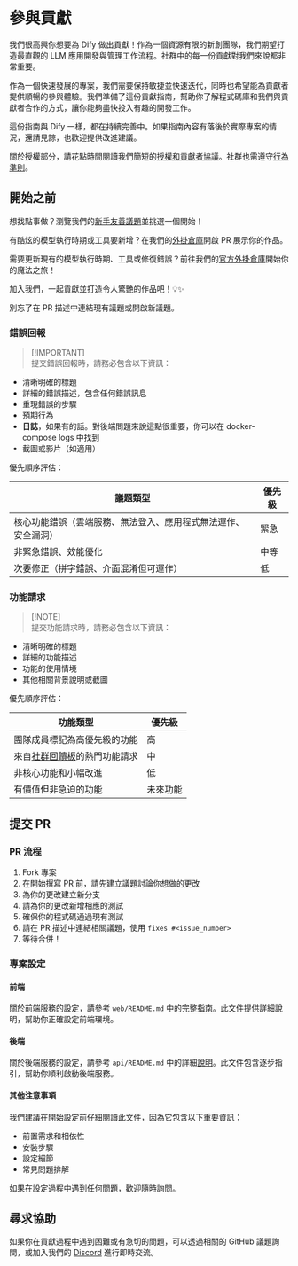 # 參與貢獻

我們很高興你想要為 Dify 做出貢獻！作為一個資源有限的新創團隊，我們期望打造最直觀的 LLM 應用開發與管理工作流程。社群中的每一份貢獻對我們來說都非常重要。

作為一個快速發展的專案，我們需要保持敏捷並快速迭代，同時也希望能為貢獻者提供順暢的參與體驗。我們準備了這份貢獻指南，幫助你了解程式碼庫和我們與貢獻者合作的方式，讓你能夠盡快投入有趣的開發工作。

這份指南與 Dify 一樣，都在持續完善中。如果指南內容有落後於實際專案的情況，還請見諒，也歡迎提供改進建議。

關於授權部分，請花點時間閱讀我們簡短的[授權和貢獻者協議](../../LICENSE)。社群也需遵守[行為準則](https://github.com/langgenius/.github/blob/main/CODE_OF_CONDUCT.md)。

## 開始之前

想找點事做？瀏覽我們的[新手友善議題](https://github.com/langgenius/dify/issues?q=is%3Aissue%20state%3Aopen%20label%3A%22good%20first%20issue%22)並挑選一個開始！

有酷炫的模型執行時期或工具要新增？在我們的[外掛倉庫](https://github.com/langgenius/dify-plugins)開啟 PR 展示你的作品。

需要更新現有的模型執行時期、工具或修復錯誤？前往我們的[官方外掛倉庫](https://github.com/langgenius/dify-official-plugins)開始你的魔法之旅！

加入我們，一起貢獻並打造令人驚艷的作品吧！💡✨

別忘了在 PR 描述中連結現有議題或開啟新議題。

### 錯誤回報

> [!IMPORTANT]\
> 提交錯誤回報時，請務必包含以下資訊：

- 清晰明確的標題
- 詳細的錯誤描述，包含任何錯誤訊息
- 重現錯誤的步驟
- 預期行為
- **日誌**，如果有的話。對後端問題來說這點很重要，你可以在 docker-compose logs 中找到
- 截圖或影片（如適用）

優先順序評估：

| 議題類型 | 優先級 |
| -------- | ------ |
| 核心功能錯誤（雲端服務、無法登入、應用程式無法運作、安全漏洞） | 緊急 |
| 非緊急錯誤、效能優化 | 中等 |
| 次要修正（拼字錯誤、介面混淆但可運作） | 低 |

### 功能請求

> [!NOTE]\
> 提交功能請求時，請務必包含以下資訊：

- 清晰明確的標題
- 詳細的功能描述
- 功能的使用情境
- 其他相關背景說明或截圖

優先順序評估：

| 功能類型 | 優先級 |
| -------- | ------ |
| 團隊成員標記為高優先級的功能 | 高 |
| 來自[社群回饋板](https://github.com/langgenius/dify/discussions/categories/feedbacks)的熱門功能請求 | 中 |
| 非核心功能和小幅改進 | 低 |
| 有價值但非急迫的功能 | 未來功能 |

## 提交 PR

### PR 流程

1. Fork 專案
1. 在開始撰寫 PR 前，請先建立議題討論你想做的更改
1. 為你的更改建立新分支
1. 請為你的更改新增相應的測試
1. 確保你的程式碼通過現有測試
1. 請在 PR 描述中連結相關議題，使用 `fixes #<issue_number>`
1. 等待合併！

### 專案設定

#### 前端

關於前端服務的設定，請參考 `web/README.md` 中的完整[指南](https://github.com/langgenius/dify/blob/main/web/README.md)。此文件提供詳細說明，幫助你正確設定前端環境。

#### 後端

關於後端服務的設定，請參考 `api/README.md` 中的詳細[說明](https://github.com/langgenius/dify/blob/main/api/README.md)。此文件包含逐步指引，幫助你順利啟動後端服務。

#### 其他注意事項

我們建議在開始設定前仔細閱讀此文件，因為它包含以下重要資訊：

- 前置需求和相依性
- 安裝步驟
- 設定細節
- 常見問題排解

如果在設定過程中遇到任何問題，歡迎隨時詢問。

## 尋求協助

如果你在貢獻過程中遇到困難或有急切的問題，可以透過相關的 GitHub 議題詢問，或加入我們的 [Discord](https://discord.gg/8Tpq4AcN9c) 進行即時交流。
